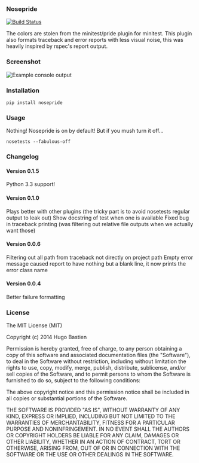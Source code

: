 ### Nosepride
[![Build Status](https://travis-ci.org/hugobast/nosepride.png?branch=master)](https://travis-ci.org/hugobast/nosepride)

The colors are stolen from the minitest/pride plugin for minitest.
This plugin also formats traceback and error reports with less visual noise,
this was heavily inspired by rspec's report output.

### Screenshot

![Example console output](https://s3.amazonaws.com/hbastien/nosepride0.1.0.png)

### Installation

    pip install nosepride

### Usage

Nothing! Nosepride is on by default! But if you mush turn it off...

    nosetests --fabulous-off

### Changelog

#### Version 0.1.5

Python 3.3 support!

#### Version 0.1.0

Plays better with other plugins (the tricky part is to avoid nosetests regular output to leak out)
Show docstring of test when one is available
Fixed bug in traceback printing (was filtering out relative file outputs when we actually want those)

#### Version 0.0.6

Filtering out all path from traceback not directly on project path
Empty error message caused report to have nothing but a blank line, it now prints the error class name

#### Version 0.0.4

Better failure formatting

### License

The MIT License (MIT)

Copyright (c) 2014 Hugo Bastien

Permission is hereby granted, free of charge, to any person obtaining a copy
of this software and associated documentation files (the "Software"), to deal
in the Software without restriction, including without limitation the rights
to use, copy, modify, merge, publish, distribute, sublicense, and/or sell
copies of the Software, and to permit persons to whom the Software is
furnished to do so, subject to the following conditions:

The above copyright notice and this permission notice shall be included in
all copies or substantial portions of the Software.

THE SOFTWARE IS PROVIDED "AS IS", WITHOUT WARRANTY OF ANY KIND, EXPRESS OR
IMPLIED, INCLUDING BUT NOT LIMITED TO THE WARRANTIES OF MERCHANTABILITY,
FITNESS FOR A PARTICULAR PURPOSE AND NONINFRINGEMENT. IN NO EVENT SHALL THE
AUTHORS OR COPYRIGHT HOLDERS BE LIABLE FOR ANY CLAIM, DAMAGES OR OTHER
LIABILITY, WHETHER IN AN ACTION OF CONTRACT, TORT OR OTHERWISE, ARISING FROM,
OUT OF OR IN CONNECTION WITH THE SOFTWARE OR THE USE OR OTHER DEALINGS IN
THE SOFTWARE.
